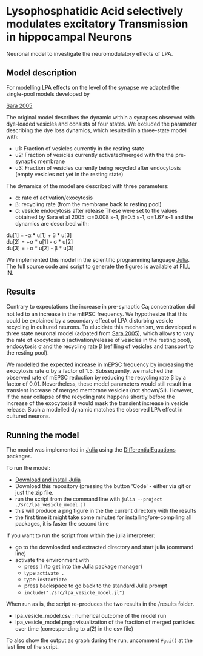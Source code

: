 # Lysophosphatidic Acid selectively modulates excitatory Transmission in hippocampal Neurons

Neuronal model to investigate the neuromodulatory effects of LPA.


## Model description


For modelling LPA effects on the level of the synapse we adapted the single-pool models developed by 

[Sara 2005](https://www.sciencedirect.com/science/article/pii/S0896627305000693?via%3Dihub) 

The original model describes the dynamic within a synapses observed with dye-loaded vesicles and consists of four states. We excluded the parameter describing the dye loss dynamics, which resulted in a three-state model with:

- u1: Fraction of vesicles currently in the resting state
- u2: Fraction of vesicles currently activated/merged with the the pre-synaptic membrane
- u3: Fraction of vesicles currently being recycled after endocytosis (empty vesicles not yet in the resting state)

The dynamics of the model are described with three parameters:

- α: rate of activation/exocytosis 
- β: recycling rate (from the membrane back to resting pool)
- σ: vesicle endocytosis after release
These were set to the values obtained by Sara et al 2005: α=0.008 s-1, β=0.5 s-1, σ=1.67 s-1 and the dynamics are described with:

du[1] = -α * u[1] + β * u[3]      
du[2] = +α * u[1] - σ * u[2]      
du[3] = +σ * u[2] - β * u[3]      


We implemented this model in the scientific programming language [Julia](https://arxiv.org/abs/1209.5145). The full source code and script to generate the figures is available at FILL IN.


## Results

Contrary to expectations the increase in pre-synaptic Ca<sub>i</sub> concentration did not led to an increase in the mEPSC frequency.
We hypothesize that this could be explained by a secondary effect of LPA disturbing vesicle recycling in cultured neurons.
To elucidate this mechanism, we developed a three state neuronal model (adpated from [Sara 2005](https://www.sciencedirect.com/science/article/pii/S0896627305000693?via%3Dihub)), which allows to vary the rate of exocytosis α (activation/release of vesicles in the resting pool), endocytosis σ and the recycling rate β (refilling of vesicles and transport to the resting pool).

We modelled the expected increase in mEPSC frequency by increasing the exocytosis rate α by a factor of 1.5. 
Subsequently, we matched the observed rate of mEPSC reduction by reducing the recycling rate β by a factor of 0.01.
Nevertheless, these model parameters would still result in a transient increase of merged membrane vesicles (not shown/SI). 
However, if the near collapse of the recycling rate happens shortly before the increase of the exocytosis it would mask the transient increase in vesicle release. Such a modelled dynamic matches the observed LPA effect in cultured neurons.


## Running the model

The model was implemented in [Julia](https://julialang.org/) using the [DifferentialEquations](https://juliapackages.com/p/differentialequations) packages. 

To run the model:

- [Download and install Julia](https://julialang.org/downloads/)
- Download this repository (pressing the button 'Code' - either via git or just the zip file.
- run the script from the command line with `julia --project ./src/lpa_vesicle_model.jl`
- this will produce a png figure in the the current directory with the results
- the first time it might take some minutes for installing/pre-compiling all packages, it is faster the second time


If you want to run the script from within the julia interpreter:
- go to the downloaded and extracted directory and start julia (command line)
- activate the environment with 
    - press `]` (to get into the Julia package manager)
    - type `activate .`
    - type `instantiate`
    - press backspace to go back to the standard Julia prompt
    - `include("./src/lpa_vesicle_model.jl")`

When run as is, the script re-produces the two results in the /results folder.

- lpa_vesicle_model.csv : numerical outcome of the model run
- lpa_vesicle_model.png : visualization of the fraction of merged particles over time (corresponding to u(2) in the csv file)

To also show the output as graph during the run, uncomment `#gui()` at the last line of the script.


